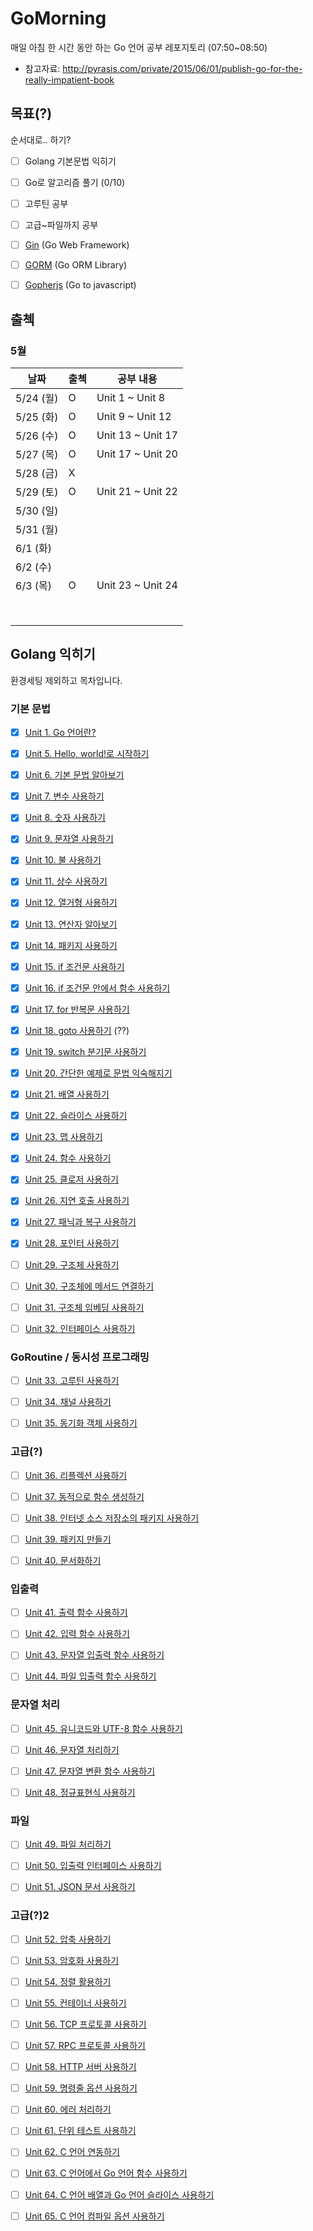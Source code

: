 # GoMorning
매일 아침 한 시간 동안 하는 Go 언어 공부 레포지토리 (07:50~08:50)

* 참고자료: http://pyrasis.com/private/2015/06/01/publish-go-for-the-really-impatient-book



## 목표(?)

순서대로.. 하기?

- [ ] Golang 기본문법 익히기
- [ ] Go로 알고리즘 풀기 (0/10)
- [ ] 고루틴 공부
- [ ] 고급~파일까지 공부
- [ ] [Gin](https://github.com/gin-gonic/gin) (Go Web Framework) 
- [ ] [GORM](https://github.com/go-gorm/gorm) (Go ORM Library)
- [ ] [Gopherjs](https://github.com/gopherjs/gopherjs) (Go to javascript)



## 출첵



### 5월

| 날짜      | 출첵 | 공부 내용         |
| --------- | ---- | ----------------- |
| 5/24 (월) | O    | Unit 1 ~ Unit 8   |
| 5/25 (화) | O    | Unit 9 ~ Unit 12  |
| 5/26 (수) | O    | Unit 13 ~ Unit 17 |
| 5/27 (목) | O    | Unit 17 ~ Unit 20 |
| 5/28 (금) | X    |                   |
| 5/29 (토) | O    | Unit 21 ~ Unit 22 |
| 5/30 (일) |      |                   |
| 5/31 (월) |      |                   |
| 6/1 (화)  |      |                   |
| 6/2 (수)  |      |                   |
| 6/3 (목)  | O    | Unit 23 ~ Unit 24 |
|           |      |                   |
|           |      |                   |
|           |      |                   |
|           |      |                   |
|           |      |                   |
|           |      |                   |
|           |      |                   |
|           |      |                   |







## Golang 익히기

환경세팅 제외하고 목차입니다.



### 기본 문법

- [x] [Unit 1. Go 언어란?](http://pyrasis.com/book/GoForTheReallyImpatient/Unit01)
- [x] [Unit 5. Hello, world!로 시작하기](http://pyrasis.com/book/GoForTheReallyImpatient/Unit05)
- [x] [Unit 6. 기본 문법 알아보기](http://pyrasis.com/book/GoForTheReallyImpatient/Unit06)
- [x] [Unit 7. 변수 사용하기](http://pyrasis.com/book/GoForTheReallyImpatient/Unit07)
- [x] [Unit 8. 숫자 사용하기](http://pyrasis.com/book/GoForTheReallyImpatient/Unit08)
- [x] [Unit 9. 문자열 사용하기](http://pyrasis.com/book/GoForTheReallyImpatient/Unit09)
- [x] [Unit 10. 불 사용하기](http://pyrasis.com/book/GoForTheReallyImpatient/Unit10)
- [x] [Unit 11. 상수 사용하기](http://pyrasis.com/book/GoForTheReallyImpatient/Unit11)
- [x] [Unit 12. 열거형 사용하기](http://pyrasis.com/book/GoForTheReallyImpatient/Unit12)
- [x] [Unit 13. 연산자 알아보기](http://pyrasis.com/book/GoForTheReallyImpatient/Unit13)
- [x] [Unit 14. 패키지 사용하기](http://pyrasis.com/book/GoForTheReallyImpatient/Unit14)
- [x] [Unit 15. if 조건문 사용하기](http://pyrasis.com/book/GoForTheReallyImpatient/Unit15)
- [x] [Unit 16. if 조건문 안에서 함수 사용하기](http://pyrasis.com/book/GoForTheReallyImpatient/Unit16)
- [x] [Unit 17. for 반복문 사용하기](http://pyrasis.com/book/GoForTheReallyImpatient/Unit17)
- [x] [Unit 18. goto 사용하기](http://pyrasis.com/book/GoForTheReallyImpatient/Unit18) (??)
- [x] [Unit 19. switch 분기문 사용하기](http://pyrasis.com/book/GoForTheReallyImpatient/Unit19)
- [x] [Unit 20. 간단한 예제로 문법 익숙해지기](http://pyrasis.com/book/GoForTheReallyImpatient/Unit20)
- [x] [Unit 21. 배열 사용하기](http://pyrasis.com/book/GoForTheReallyImpatient/Unit21)
- [x] [Unit 22. 슬라이스 사용하기](http://pyrasis.com/book/GoForTheReallyImpatient/Unit22)
- [x] [Unit 23. 맵 사용하기](http://pyrasis.com/book/GoForTheReallyImpatient/Unit23)
- [x] [Unit 24. 함수 사용하기](http://pyrasis.com/book/GoForTheReallyImpatient/Unit24)
- [x] [Unit 25. 클로저 사용하기](http://pyrasis.com/book/GoForTheReallyImpatient/Unit25)
- [x] [Unit 26. 지연 호출 사용하기](http://pyrasis.com/book/GoForTheReallyImpatient/Unit26)
- [x] [Unit 27. 패닉과 복구 사용하기](http://pyrasis.com/book/GoForTheReallyImpatient/Unit27)
- [x] [Unit 28. 포인터 사용하기](http://pyrasis.com/book/GoForTheReallyImpatient/Unit28)
- [ ] [Unit 29. 구조체 사용하기](http://pyrasis.com/book/GoForTheReallyImpatient/Unit29)
- [ ] [Unit 30. 구조체에 메서드 연결하기](http://pyrasis.com/book/GoForTheReallyImpatient/Unit30)
- [ ] [Unit 31. 구조체 임베딩 사용하기](http://pyrasis.com/book/GoForTheReallyImpatient/Unit31)
- [ ] [Unit 32. 인터페이스 사용하기](http://pyrasis.com/book/GoForTheReallyImpatient/Unit32)



### GoRoutine / 동시성 프로그래밍

- [ ] [Unit 33. 고루틴 사용하기](http://pyrasis.com/book/GoForTheReallyImpatient/Unit33)
- [ ] [Unit 34. 채널 사용하기](http://pyrasis.com/book/GoForTheReallyImpatient/Unit34)
- [ ] [Unit 35. 동기화 객체 사용하기](http://pyrasis.com/book/GoForTheReallyImpatient/Unit35)



### 고급(?)

- [ ] [Unit 36. 리플렉션 사용하기](http://pyrasis.com/book/GoForTheReallyImpatient/Unit36)
- [ ] [Unit 37. 동적으로 함수 생성하기](http://pyrasis.com/book/GoForTheReallyImpatient/Unit37)
- [ ] [Unit 38. 인터넷 소스 저장소의 패키지 사용하기](http://pyrasis.com/book/GoForTheReallyImpatient/Unit38)
- [ ] [Unit 39. 패키지 만들기](http://pyrasis.com/book/GoForTheReallyImpatient/Unit39)
- [ ] [Unit 40. 문서화하기](http://pyrasis.com/book/GoForTheReallyImpatient/Unit40)



### 입출력

- [ ] [Unit 41. 출력 함수 사용하기](http://pyrasis.com/book/GoForTheReallyImpatient/Unit41)
- [ ] [Unit 42. 입력 함수 사용하기](http://pyrasis.com/book/GoForTheReallyImpatient/Unit42)
- [ ] [Unit 43. 문자열 입출력 함수 사용하기](http://pyrasis.com/book/GoForTheReallyImpatient/Unit43)
- [ ] [Unit 44. 파일 입출력 함수 사용하기](http://pyrasis.com/book/GoForTheReallyImpatient/Unit44)



### 문자열 처리

- [ ] [Unit 45. 유니코드와 UTF-8 함수 사용하기](http://pyrasis.com/book/GoForTheReallyImpatient/Unit45)
- [ ] [Unit 46. 문자열 처리하기](http://pyrasis.com/book/GoForTheReallyImpatient/Unit46)
- [ ] [Unit 47. 문자열 변환 함수 사용하기](http://pyrasis.com/book/GoForTheReallyImpatient/Unit47)
- [ ] [Unit 48. 정규표현식 사용하기](http://pyrasis.com/book/GoForTheReallyImpatient/Unit48)



### 파일

- [ ] [Unit 49. 파일 처리하기](http://pyrasis.com/book/GoForTheReallyImpatient/Unit49)
- [ ] [Unit 50. 입출력 인터페이스 사용하기](http://pyrasis.com/book/GoForTheReallyImpatient/Unit50)
- [ ] [Unit 51. JSON 문서 사용하기](http://pyrasis.com/book/GoForTheReallyImpatient/Unit51)



### 고급(?)2

- [ ] [Unit 52. 압축 사용하기](http://pyrasis.com/book/GoForTheReallyImpatient/Unit52)
- [ ] [Unit 53. 암호화 사용하기](http://pyrasis.com/book/GoForTheReallyImpatient/Unit53)
- [ ] [Unit 54. 정렬 활용하기](http://pyrasis.com/book/GoForTheReallyImpatient/Unit54)
- [ ] [Unit 55. 컨테이너 사용하기](http://pyrasis.com/book/GoForTheReallyImpatient/Unit55)
- [ ] [Unit 56. TCP 프로토콜 사용하기](http://pyrasis.com/book/GoForTheReallyImpatient/Unit56)
- [ ] [Unit 57. RPC 프로토콜 사용하기](http://pyrasis.com/book/GoForTheReallyImpatient/Unit57)
- [ ] [Unit 58. HTTP 서버 사용하기](http://pyrasis.com/book/GoForTheReallyImpatient/Unit58)
- [ ] [Unit 59. 명령줄 옵션 사용하기](http://pyrasis.com/book/GoForTheReallyImpatient/Unit59)
- [ ] [Unit 60. 에러 처리하기](http://pyrasis.com/book/GoForTheReallyImpatient/Unit60)
- [ ] [Unit 61. 단위 테스트 사용하기](http://pyrasis.com/book/GoForTheReallyImpatient/Unit61)
- [ ] [Unit 62. C 언어 연동하기](http://pyrasis.com/book/GoForTheReallyImpatient/Unit62)
- [ ] [Unit 63. C 언어에서 Go 언어 함수 사용하기](http://pyrasis.com/book/GoForTheReallyImpatient/Unit63)
- [ ] [Unit 64. C 언어 배열과 Go 언어 슬라이스 사용하기](http://pyrasis.com/book/GoForTheReallyImpatient/Unit64)
- [ ] [Unit 65. C 언어 컴파일 옵션 사용하기](http://pyrasis.com/book/GoForTheReallyImpatient/Unit65)




